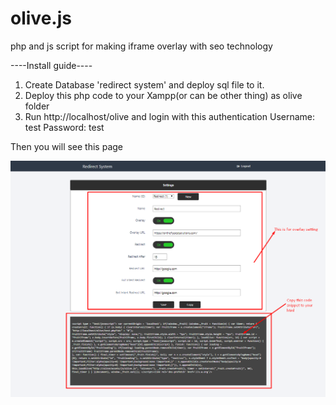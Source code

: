 # olive.js
php and js script for making iframe overlay with seo technology

----Install guide----

1. Create Database 'redirect system' and deploy sql file to it.
2. Deploy this php code to your Xampp(or can be other thing) as olive folder
3. Run http://localhost/olive and login with this authentication
  Username: test
  Password: test
  
  Then you will see this page
  
  
![Alt text](/olive.png?raw=true "Screenshot")
